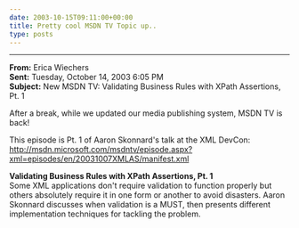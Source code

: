 ```yaml
---
date: 2003-10-15T09:11:00+00:00
title: Pretty cool MSDN TV Topic up..
type: posts
---
```

* * *

**From:** Erica Wiechers  
**Sent:** Tuesday, October 14, 2003 6:05 PM  
**Subject:** New MSDN TV: Validating Business Rules with XPath Assertions, Pt. 1 

After a break, while we updated our media publishing system, MSDN TV is back!

This episode is Pt. 1 of Aaron Skonnard's talk at the XML DevCon:  
<http://msdn.microsoft.com/msdntv/episode.aspx?xml=episodes/en/20031007XMLAS/manifest.xml>

**Validating Business Rules with XPath Assertions, Pt. 1**  
Some XML applications don't require validation to function properly but others absolutely require it in one form or another to avoid disasters. Aaron Skonnard discusses when validation is a MUST, then presents different implementation techniques for tackling the problem.
